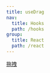 ```yaml
---
title: useDrag
nav:
  title: Hooks
  path: /hooks
group:
  title: React
  path: /react
---
```


[拖拽](https://juejin.im/post/5e932bf5f265da48057c5dc8)

